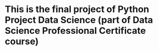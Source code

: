 # This is the final project of Python Project Data Science (part of Data Science Professional Certificate course)
